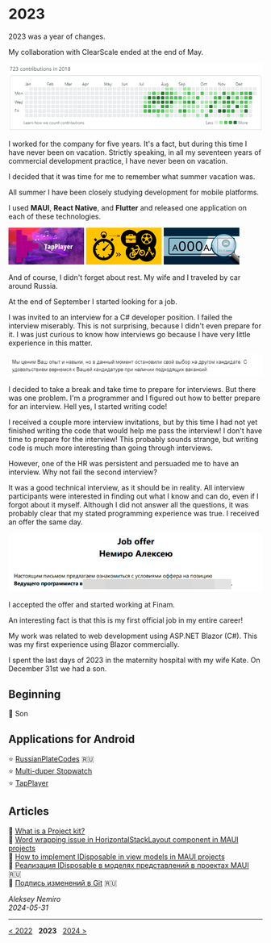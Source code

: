 # 2023

2023 was a year of changes.

My collaboration with ClearScale ended at the end of May.

![Aleksey Nemiro's contribution to ClearScale](assets/contributions.gif)

I worked for the company for five years. It's a fact, but during this time I have never been on vacation.
Strictly speaking, in all my seventeen years of commercial development practice, I have never been on vacation.

I decided that it was time for me to remember what summer vacation was.

All summer I have been closely studying development for mobile platforms.

I used **MAUI**, **React Native**, and **Flutter** and released one application on each of these technologies.

[![TapPlayer - MAUI](assets/TapPlayer.png)](https://github.com/alekseynemiro/tapplayer)
[![Multi-duper Stopwatch - React Native](assets/MultiDuperStopwatch.png)](https://github.com/alekseynemiro/multi-duper-stopwatch)
[![RussianPlateCodes - Flutter](assets/RussianPlateCodes.png)](https://github.com/alekseynemiro/russianplatecodes)

And of course, I didn't forget about rest. My wife and I traveled by car around Russia.

At the end of September I started looking for a job.

I was invited to an interview for a C# developer position.
I failed the interview miserably. This is not surprising, because I didn't even prepare for it.
I was just curious to know how interviews go because I have very little experience in this matter.

![First fail](assets/2023-09-28_ITO_Fail.png)

I decided to take a break and take time to prepare for interviews. But there was one problem.
I'm a programmer and I figured out how to better prepare for an interview. Hell yes, I started writing code!

I received a couple more interview invitations, but by this time I had not yet finished writing the code that would help me pass the interview!
I don't have time to prepare for the interview! This probably sounds strange, but writing code is much more interesting than going through interviews.

However, one of the HR was persistent and persuaded me to have an interview. Why not fail the second interview?

It was a good technical interview, as it should be in reality.
All interview participants were interested in finding out what I know and can do, even if I forgot about it myself.
Although I did not answer all the questions, it was probably clear that my stated programming experience was true.
I received an offer the same day.

![First Job Offer](assets/2023-10-17_Job_Offer.png)

I accepted the offer and started working at Finam.

An interesting fact is that this is my first official job in my entire career!

My work was related to web development using ASP.NET Blazor (C#). This was my first experience using Blazor commercially.

I spent the last days of 2023 in the maternity hospital with my wife Kate. On December 31st we had a son.

## Beginning

:baby: Son

## Applications for Android

:star: [RussianPlateCodes](https://github.com/alekseynemiro/russianplatecodes) :ru:  
:star: [Multi-duper Stopwatch](https://github.com/alekseynemiro/multi-duper-stopwatch)  
:star: [TapPlayer](https://github.com/alekseynemiro/tapplayer)

## Articles

:page_facing_up: [What is a Project kit?](https://github.com/alekseynemiro/project-kit)  
:page_facing_up: [Word wrapping issue in HorizontalStackLayout component in MAUI projects](articles/MAUI_HorizontalStackLayout.md)  
:page_facing_up: [How to implement IDisposable in view models in MAUI projects](articles/MAUI_IDisposable.md)  
:page_facing_up: [Реализация IDisposable в моделях представлений в проектах MAUI](articles/MAUI_IDisposable_ru.md) :ru:  
:page_facing_up: [Подпись изменений в Git](articles/Git_GPG_ru.md) :ru:

_Aleksey Nemiro  
2024-05-31_

---
[< 2022](/2022) &nbsp; **2023** &nbsp; [2024 >](/2024)

